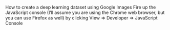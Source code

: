 How to create a deep learning dataset using Google Images
Fire up the JavaScript console (I’ll assume you are using the Chrome web browser, but you can use Firefox as well) by clicking View => Developer => JavaScript Console 

